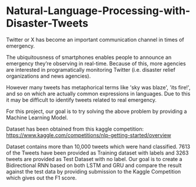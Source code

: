 # Natural-Language-Processing-with-Disaster-Tweets
Twitter or X has become an important communication channel in times of emergency.

The ubiquitousness of smartphones enables people to announce an emergency they’re observing in real-time. Because of this, more agencies are interested in programatically monitoring Twitter (i.e. disaster relief organizations and news agencies).

However many tweets has metaphorical terms like 'sky was blaze', 'its fire!', and so on which are actually common expressions in languages. Due to this it may be difficult to identify tweets related to real emergency.

For this project, our goal is to try solving the above problem by providing a Machine Learning Model.

Dataset has been obtained from this kaggle competition: https://www.kaggle.com/competitions/nlp-getting-started/overview

Dataset contains more than 10,000 tweets which were hand classified. 7613 of the Tweets have been provided as Training dataset with labels and 3263 tweets are provided as Test Dataset with no label. Our goal is to create a Bidirectional RNN based on both LSTM and GRU and compare the result against the test data by providing submission to the Kaggle Competition which gives out the F1 score. 
